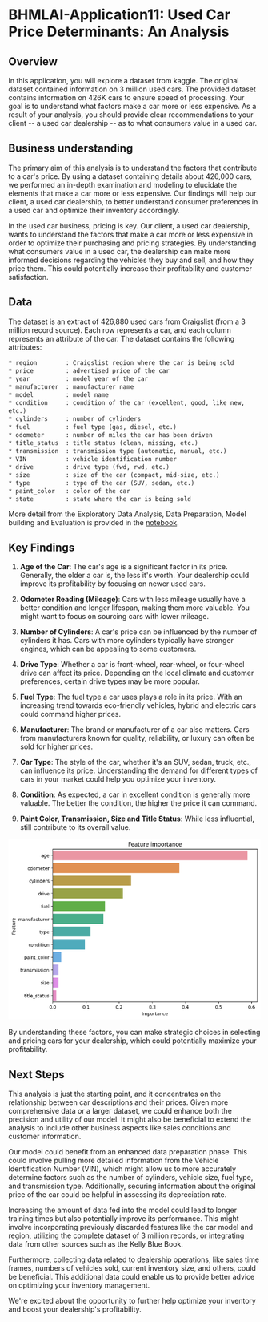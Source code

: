 # BHMLAI-Application11: Used Car Price Determinants: An Analysis

## Overview

In this application, you will explore a dataset from kaggle. The original dataset contained information on 3 million used cars. The provided dataset contains information on 426K cars to ensure speed of processing.  Your goal is to understand what factors make a car more or less expensive.  As a result of your analysis, you should provide clear recommendations to your client -- a used car dealership -- as to what consumers value in a used car.

## Business understanding

The primary aim of this analysis is to understand the factors that contribute to a car's price. By using a dataset containing details about 426,000 cars, we performed an in-depth examination and modeling to elucidate the elements that make a car more or less expensive. Our findings will help our client, a used car dealership, to better understand consumer preferences in a used car and optimize their inventory accordingly.

In the used car business, pricing is key. Our client, a used car dealership, wants to understand the factors that make a car more or less expensive in order to optimize their purchasing and pricing strategies. By understanding what consumers value in a used car, the dealership can make more informed decisions regarding the vehicles they buy and sell, and how they price them. This could potentially increase their profitability and customer satisfaction.

## Data

The dataset is an extract of 426,880 used cars from Craigslist (from a 3 million record source). Each row represents a car, and each column represents an attribute of the car. The dataset contains the following attributes:

    * region        : Craigslist region where the car is being sold
    * price         : advertised price of the car
    * year          : model year of the car
    * manufacturer  : manufacturer name 
    * model         : model name 
    * condition     : condition of the car (excellent, good, like new, etc.)
    * cylinders     : number of cylinders
    * fuel          : fuel type (gas, diesel, etc.)
    * odometer      : number of miles the car has been driven
    * title_status  : title status (clean, missing, etc.)
    * transmission  : transmission type (automatic, manual, etc.)
    * VIN           : vehicle identification number
    * drive         : drive type (fwd, rwd, etc.)
    * size          : size of the car (compact, mid-size, etc.)
    * type          : type of the car (SUV, sedan, etc.)
    * paint_color   : color of the car
    * state         : state where the car is being sold

More detail from the Exploratory Data Analysis, Data Preparation, Model building and Evaluation is provided in the [notebook](prompt_II.ipynb).

## Key Findings

1. **Age of the Car**: The car's age is a significant factor in its price. Generally, the older a car is, the less it's worth. Your dealership could improve its profitability by focusing on newer used cars.

2. **Odometer Reading (Mileage)**: Cars with less mileage usually have a better condition and longer lifespan, making them more valuable. You might want to focus on sourcing cars with lower mileage.

3. **Number of Cylinders**: A car's price can be influenced by the number of cylinders it has. Cars with more cylinders typically have stronger engines, which can be appealing to some customers.

4. **Drive Type**: Whether a car is front-wheel, rear-wheel, or four-wheel drive can affect its price. Depending on the local climate and customer preferences, certain drive types may be more popular.

5. **Fuel Type**: The fuel type a car uses plays a role in its price. With an increasing trend towards eco-friendly vehicles, hybrid and electric cars could command higher prices.

6. **Manufacturer**: The brand or manufacturer of a car also matters. Cars from manufacturers known for quality, reliability, or luxury can often be sold for higher prices.

7. **Car Type**: The style of the car, whether it's an SUV, sedan, truck, etc., can influence its price. Understanding the demand for different types of cars in your market could help you optimize your inventory.

8. **Condition**: As expected, a car in excellent condition is generally more valuable. The better the condition, the higher the price it can command.

9. **Paint Color, Transmission, Size and Title Status**: While less influential, still contribute to its overall value.

![Features Importance](images/FeaturesImportance.png)

By understanding these factors, you can make strategic choices in selecting and pricing cars for your dealership, which could potentially maximize your profitability.

## Next Steps

This analysis is just the starting point, and it concentrates on the relationship between car descriptions and their prices. Given more comprehensive data or a larger dataset, we could enhance both the precision and utility of our model. It might also be beneficial to extend the analysis to include other business aspects like sales conditions and customer information.

Our model could benefit from an enhanced data preparation phase. This could involve pulling more detailed information from the Vehicle Identification Number (VIN), which might allow us to more accurately determine factors such as the number of cylinders, vehicle size, fuel type, and transmission type. Additionally, securing information about the original price of the car could be helpful in assessing its depreciation rate.

Increasing the amount of data fed into the model could lead to longer training times but also potentially improve its performance. This might involve incorporating previously discarded features like the car model and region, utilizing the complete dataset of 3 million records, or integrating data from other sources such as the Kelly Blue Book.

Furthermore, collecting data related to dealership operations, like sales time frames, numbers of vehicles sold, current inventory size, and others, could be beneficial. This additional data could enable us to provide better advice on optimizing your inventory management.

We're excited about the opportunity to further help optimize your inventory and boost your dealership's profitability.
